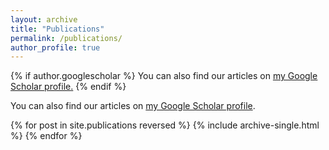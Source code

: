 ```yaml
---
layout: archive
title: "Publications"
permalink: /publications/
author_profile: true
---
```


{% if author.googlescholar %}
  You can also find our articles on <u><a href="{{author.googlescholar}}">my Google Scholar profile</a>.</u>
{% endif %}

You can also find our articles on [my Google Scholar profile](https://scholar.google.com/citations?user=xjZnukgAAAAJ&hl=en&oi=ao).

{% for post in site.publications reversed %}
  {% include archive-single.html %}
{% endfor %}

